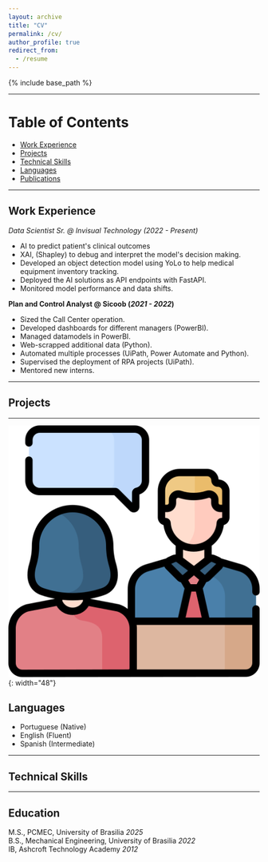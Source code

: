 ```yaml
---
layout: archive
title: "CV"
permalink: /cv/
author_profile: true
redirect_from:
  - /resume
---
```


{% include base_path %}

___
# Table of Contents
- [Work Experience](#work-experience)
- [Projects](#projects)
- [Technical Skills](#technical-skills)
- [Languages](#languages)
- [Publications](#publications)

 ___ 
## Work Experience
*Data Scientist Sr. @ Invisual Technology (_2022 - Present_)*
- AI to predict patient's clinical outcomes
- XAI, (Shapley) to debug and interpret the model's decision making.
- Developed an object detection model using YoLo to help medical equipment inventory tracking.
- Deployed the AI solutions as API endpoints with FastAPI.
- Monitored model performance and data shifts.

**Plan and Control Analyst @ Sicoob (_2021 - 2022_)**
- Sized the Call Center operation.
- Developed dashboards for different managers (PowerBI).
- Managed datamodels in PowerBI.
- Web-scrapped additional data (Python).
- Automated multiple processes (UiPath, Power Automate and Python).
- Supervised the deployment of RPA projects (UiPath).
- Mentored new interns.

___  
## Projects

___
![](/images/cv/004-job_interview.png){: width="48"}

## Languages 
* Portuguese (Native)
* English (Fluent)
* Spanish (Intermediate)
___
## Technical Skills
___
## Education
M.S., PCMEC,                       University of Brasilia              _2025_     
B.S., Mechanical Engineering,      University of Brasilia              _2022_    
IB,                               Ashcroft Technology Academy         _2012_     
